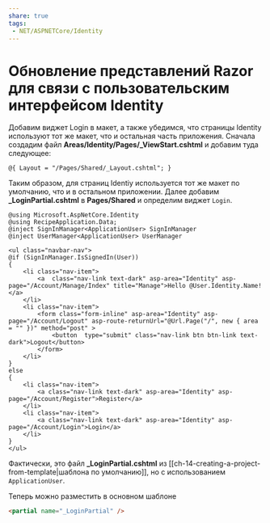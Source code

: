 ```yaml
---
share: true
tags:
 - NET/ASPNETCore/Identity
---
```

# Обновление представлений Razor для связи с пользовательским интерфейсом Identity
Добавим виджет Login в макет, а также убедимся, что страницы Identity используют тот же макет, что и остальная часть приложения.
Сначала создадим файл **Areas/Identity/Pages/\_ViewStart.cshtml** и добавим туда следующее:
```razor
@{ Layout = "/Pages/Shared/_Layout.cshtml"; }
```
Таким образом, для страниц Identiy используется тот же макет по умолчанию, что и в остальном приложении.
Далее добавим **\_LoginPartial.cshtml** в **Pages/Shared** и определим виджет `Login`.
```razor
@using Microsoft.AspNetCore.Identity
@using RecipeApplication.Data;
@inject SignInManager<ApplicationUser> SignInManager
@inject UserManager<ApplicationUser> UserManager

<ul class="navbar-nav">
@if (SignInManager.IsSignedIn(User))
{
    <li class="nav-item">
        <a  class="nav-link text-dark" asp-area="Identity" asp-page="/Account/Manage/Index" title="Manage">Hello @User.Identity.Name!</a>
    </li>
    <li class="nav-item">
        <form class="form-inline" asp-area="Identity" asp-page="/Account/Logout" asp-route-returnUrl="@Url.Page("/", new { area = "" })" method="post" >
            <button  type="submit" class="nav-link btn btn-link text-dark">Logout</button>
        </form>
    </li>
}
else
{
    <li class="nav-item">
        <a class="nav-link text-dark" asp-area="Identity" asp-page="/Account/Register">Register</a>
    </li>
    <li class="nav-item">
        <a class="nav-link text-dark" asp-area="Identity" asp-page="/Account/Login">Login</a>
    </li>
}
</ul>
```

Фактически, это файл **\_LoginPartial.cshtml** из [[ch-14-creating-a-project-from-template|шаблона по умолчанию]], но с использованием `ApplicationUser`.

Теперь можно разместить в основном шаблоне
```html
<partial name="_LoginPartial" />
```
